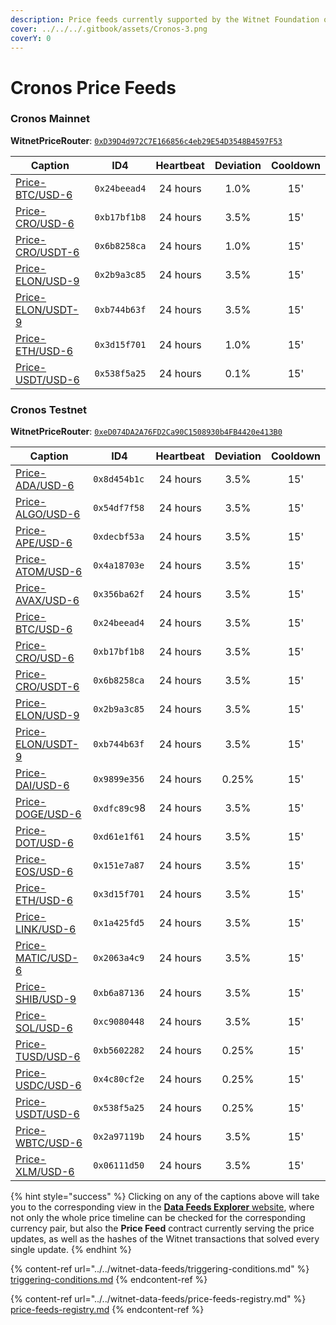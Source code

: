 ```yaml
---
description: Price feeds currently supported by the Witnet Foundation on Cronos networks
cover: ../../../.gitbook/assets/Cronos-3.png
coverY: 0
---
```


# Cronos Price Feeds

### Cronos Mainnet

**WitnetPriceRouter**: [`0xD39D4d972C7E166856c4eb29E54D3548B4597F53`](https://cronoscan.com/address/0xD39D4d972C7E166856c4eb29E54D3548B4597F53)

| **Caption**                                                                     | **ID4**      | **Heartbeat** | **Deviation** | **Cooldown** |
| ------------------------------------------------------------------------------- | ------------ | :-----------: | :-----------: | :----------: |
| [Price-BTC/USD-6](https://feeds.witnet.io/feeds/cronos-mainnet\_btc-usd\_6)     | `0x24beead4` |    24 hours   |      1.0%     |      15'     |
| [Price-CRO/USD-6](https://feeds.witnet.io/cronos/cronos-mainnet\_cro-usd\_6)    | `0xb17bf1b8` |    24 hours   |      3.5%     |      15'     |
| [Price-CRO/USDT-6](https://feeds.witnet.io/feeds/cronos-mainnet\_cro-usdt\_6)   | `0x6b8258ca` |    24 hours   |      1.0%     |      15'     |
| [Price-ELON/USD-9](https://feeds.witnet.io/feeds/cronos-mainnet\_elon-usd\_9)   | `0x2b9a3c85` |    24 hours   |      3.5%     |      15'     |
| [Price-ELON/USDT-9](https://feeds.witnet.io/feeds/cronos-mainnet\_elon-usdt\_9) | `0xb744b63f` |    24 hours   |      3.5%     |      15'     |
| [Price-ETH/USD-6](https://feeds.witnet.io/feeds/cronos-mainnet\_eth-usd\_6)     | `0x3d15f701` |    24 hours   |      1.0%     |      15'     |
| [Price-USDT/USD-6](https://feeds.witnet.io/feeds/cronos-mainnet\_usdt-usd\_6)   | `0x538f5a25` |    24 hours   |      0.1%     |      15'     |

### Cronos Testnet

**WitnetPriceRouter**: [`0xeD074DA2A76FD2Ca90C1508930b4FB4420e413B0`](https://cronos.org/explorer/testnet3/address/0xeD074DA2A76FD2Ca90C1508930b4FB4420e413B0)

| **Caption**                                                                      | **ID4**      | **Heartbeat** | **Deviation** | **Cooldown** |
| -------------------------------------------------------------------------------- | ------------ | :-----------: | :-----------: | :----------: |
| [Price-ADA/USD-6](https://feeds.witnet.io/cronos/cronos-testnet\_ada-usd\_6)     | `0x8d454b1c` |    24 hours   |      3.5%     |      15'     |
| [Price-ALGO/USD-6](https://feeds.witnet.io/cronos/cronos-testnet\_algo-usd\_6)   | `0x54df7f58` |    24 hours   |      3.5%     |      15'     |
| [Price-APE/USD-6](https://feeds.witnet.io/cronos/cronos-testnet\_ape-usd\_6)     | `0xdecbf53a` |    24 hours   |      3.5%     |      15'     |
| [Price-ATOM/USD-6](https://feeds.witnet.io/cronos/cronos-testnet\_atom-usd\_6)   | `0x4a18703e` |    24 hours   |      3.5%     |      15'     |
| [Price-AVAX/USD-6](https://feeds.witnet.io/cronos/cronos-testnet\_avax-usd\_6)   | `0x356ba62f` |    24 hours   |      3.5%     |      15'     |
| [Price-BTC/USD-6](https://feeds.witnet.io/feeds/cronos-testnet\_btc-usd\_6)      | `0x24beead4` |    24 hours   |      3.5%     |      15'     |
| [Price-CRO/USD-6](https://feeds.witnet.io/cronos/cronos-testnet\_cro-usd\_6)     | `0xb17bf1b8` |    24 hours   |      3.5%     |      15'     |
| [Price-CRO/USDT-6](https://feeds.witnet.io/feeds/cronos-testnet\_cro-usdt\_6)    | `0x6b8258ca` |    24 hours   |      3.5%     |      15'     |
| [Price-ELON/USD-9](https://feeds.witnet.io/feeds/cronos-testnet\_elon-usd\_9)    | `0x2b9a3c85` |    24 hours   |      3.5%     |      15'     |
| [Price-ELON/USDT-9](https://feeds.witnet.io/feeds/cronos-testnet\_elon-usdt\_9)  | `0xb744b63f` |    24 hours   |      3.5%     |      15'     |
| [Price-DAI/USD-6](https://feeds.witnet.io/cronos/cronos-testnet\_dai-usd\_6)     | `0x9899e356` |    24 hours   |     0.25%     |      15'     |
| [Price-DOGE/USD-6](https://feeds.witnet.io/cronos/cronos-testnet\_doge-usd\_6)   | `0xdfc89c9`8 |    24 hours   |      3.5%     |      15'     |
| [Price-DOT/USD-6](https://feeds.witnet.io/cronos/cronos-testnet\_dot-usd\_6)     | `0xd61e1f61` |    24 hours   |      3.5%     |      15'     |
| [Price-EOS/USD-6](https://feeds.witnet.io/cronos/cronos-testnet\_eos-usd\_6)     | `0x151e7a87` |    24 hours   |      3.5%     |      15'     |
| [Price-ETH/USD-6](https://feeds.witnet.io/feeds/cronos-testnet\_eth-usd\_6)      | `0x3d15f701` |    24 hours   |      3.5%     |      15'     |
| [Price-LINK/USD-6](https://feeds.witnet.io/cronos/cronos-testnet\_link-usd\_6)   | `0x1a425fd5` |    24 hours   |      3.5%     |      15'     |
| [Price-MATIC/USD-6](https://feeds.witnet.io/cronos/cronos-testnet\_matic-usd\_6) | `0x2063a4c9` |    24 hours   |      3.5%     |      15'     |
| [Price-SHIB/USD-9](https://feeds.witnet.io/cronos/cronos-testnet\_shib-usd\_9)   | `0xb6a87136` |    24 hours   |      3.5%     |      15'     |
| [Price-SOL/USD-6](https://feeds.witnet.io/cronos/cronos-testnet\_sol-usd\_6)     | `0xc9080448` |    24 hours   |      3.5%     |      15'     |
| [Price-TUSD/USD-6](https://feeds.witnet.io/cronos/cronos-testnet\_tusd-usd\_6)   | `0xb5602282` |    24 hours   |     0.25%     |      15'     |
| [Price-USDC/USD-6](https://feeds.witnet.io/cronos/cronos-testnet\_usdc-usd\_6)   | `0x4c80cf2e` |    24 hours   |     0.25%     |      15'     |
| [Price-USDT/USD-6](https://feeds.witnet.io/feeds/cronos-testnet\_usdt-usd\_6)    | `0x538f5a25` |    24 hours   |     0.25%     |      15'     |
| [Price-WBTC/USD-6](https://feeds.witnet.io/cronos/cronos-testnet\_wbtc-usd\_6)   | `0x2a97119b` |    24 hours   |      3.5%     |      15'     |
| [Price-XLM/USD-6](https://feeds.witnet.io/cronos/cronos-testnet\_xlm-usd\_6)     | `0x06111d50` |    24 hours   |      3.5%     |      15'     |

{% hint style="success" %}
Clicking on any of the captions above will take you to the corresponding view in the [**Data Feeds Explorer** website](https://feeds.witnet.io), where not only the whole price timeline can be checked for the corresponding currency pair, but also the **Price Feed** contract currently serving the price updates, as well as the hashes of the Witnet transactions that solved every single update.
{% endhint %}

{% content-ref url="../../witnet-data-feeds/triggering-conditions.md" %}
[triggering-conditions.md](../../witnet-data-feeds/triggering-conditions.md)
{% endcontent-ref %}

{% content-ref url="../../witnet-data-feeds/price-feeds-registry.md" %}
[price-feeds-registry.md](../../witnet-data-feeds/price-feeds-registry.md)
{% endcontent-ref %}
